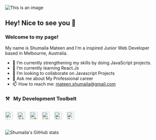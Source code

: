 
![This is an image](https://media.istockphoto.com/photos/colorful-background-picture-id1280385511?b=1&k=20&m=1280385511&s=170667a&w=0&h=4-KMkIqgyw2gTBMTBbYZVZoidwRsWZzr3q0xyUDYhas=)

## Hey! Nice to see you 👋


### Welcome to my page!

My name is Shumaila Mateen and I'm a inspired Junior Web Developer based in Melbourne, Australia.

- 🔭 I’m currently strengthening my skills by doing JavaScript projects.
- 🌱 I’m currently learning React.Js
- 👯 I’m looking to collaborate on Javascript Projects
- 💬 Ask me about My Professional career
- 📫 How to reach me: mateen.shumaila@gmail.com

### ⚒&nbsp;&nbsp;&nbsp;My Development Toolbelt
<br><img alt="JavaScript" title="JavaScript" src="https://user-images.githubusercontent.com/1680157/87443764-4af82c80-c5cc-11ea-82c2-c368ee12cf6d.png" height="24">&nbsp;&nbsp;&nbsp;&nbsp;<img alt="CSS" title="CSS" src="https://user-images.githubusercontent.com/1680157/87443759-4a5f9600-c5cc-11ea-8ae0-715433c1f781.png" height="24">&nbsp;&nbsp;&nbsp;&nbsp;<img alt="HTML" title="HTML" src="https://user-images.githubusercontent.com/1680157/87443762-4af82c80-c5cc-11ea-85cf-57be0e83c169.png" height="24">&nbsp;&nbsp;&nbsp;&nbsp;<img alt="VS Code" title="VS Code" src="https://user-images.githubusercontent.com/1680157/87443751-492e6900-c5cc-11ea-9854-f82d4d921133.png" height="24">&nbsp;&nbsp;&nbsp;&nbsp;<img alt="Git" title="Git" src="https://user-images.githubusercontent.com/1680157/87443755-49c6ff80-c5cc-11ea-954a-579f7c72873a.png" height="24">&nbsp;&nbsp;&nbsp;&nbsp;<img alt="Google Chrome" title="Google Chrome" src="https://user-images.githubusercontent.com/1680157/87443745-47fd3c00-c5cc-11ea-878f-44f34572775e.png" height="24"><br><br>


![Shumaila's GitHub stats](https://github-readme-stats.vercel.app/api?username=shumaila-m&show_icons=true&theme=radical)




